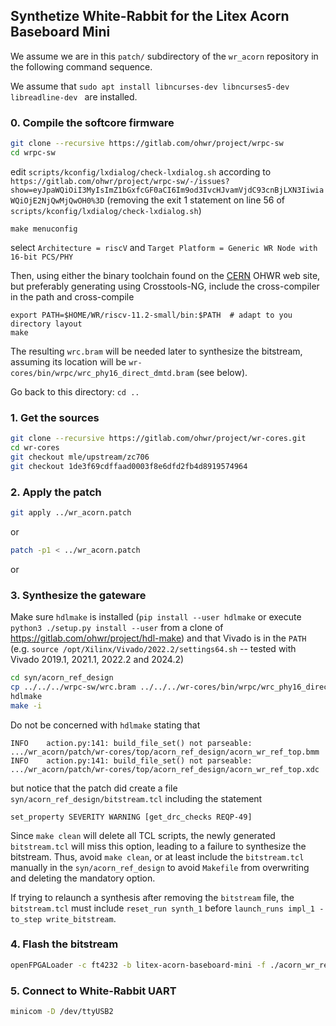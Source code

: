 ## Synthetize White-Rabbit for the Litex Acorn Baseboard Mini

We assume we are in this ``patch/`` subdirectory of the ``wr_acorn`` repository in the following command sequence. 

We assume that ``sudo apt install libncurses-dev libncurses5-dev libreadline-dev `` are installed.

### 0. Compile the softcore firmware
```sh
git clone --recursive https://gitlab.com/ohwr/project/wrpc-sw
cd wrpc-sw
```

edit ``scripts/kconfig/lxdialog/check-lxdialog.sh`` according to ``https://gitlab.com/ohwr/project/wrpc-sw/-/issues?show=eyJpaWQiOiI3MyIsImZ1bGxfcGF0aCI6Im9od3IvcHJvamVjdC93cnBjLXN3IiwiaWQiOjE2NjQwMjQwOH0%3D`` (removing the exit 1 statement on line 56 of 
``scripts/kconfig/lxdialog/check-lxdialog.sh``)

```
make menuconfig
```

select ``Architecture = riscV`` and ``Target Platform = Generic WR Node with 16-bit PCS/PHY``

Then, using either the binary toolchain found on the <a href="https://gitlab.com/ohwr/project/wrpc-sw/-/wikis/uploads/9f9224d2249848ed3e854636de9c08dc/riscv-11.2-small.tgz">CERN</a>
OHWR web site, but preferably generating using Crosstools-NG, include the cross-compiler in the path and cross-compile

```
export PATH=$HOME/WR/riscv-11.2-small/bin:$PATH  # adapt to you directory layout
make
```

The resulting ``wrc.bram`` will be needed later to synthesize the bitstream, assuming its location
will be ``wr-cores/bin/wrpc/wrc_phy16_direct_dmtd.bram`` (see below).

Go back to this directory: ``cd ..``

### 1. Get the sources
```sh
git clone --recursive https://gitlab.com/ohwr/project/wr-cores.git
cd wr-cores
git checkout mle/upstream/zc706
git checkout 1de3f69cdffaad0003f8e6dfd2fb4d8919574964
```

### 2. Apply the patch
```sh
git apply ../wr_acorn.patch
```
or 
```sh
patch -p1 < ../wr_acorn.patch
```
or 

### 3. Synthesize the gateware
Make sure ``hdlmake`` is installed (``pip install --user hdlmake`` or execute ``python3 ./setup.py install --user`` 
from a clone of https://gitlab.com/ohwr/project/hdl-make) and that Vivado is in the ``PATH`` 
(e.g. ``source /opt/Xilinx/Vivado/2022.2/settings64.sh`` -- tested with Vivado 2019.1, 2021.1, 2022.2 and 2024.2)

```sh
cd syn/acorn_ref_design
cp ../../../wrpc-sw/wrc.bram ../../../wr-cores/bin/wrpc/wrc_phy16_direct_dmtd.bram
hdlmake
make -i
```
Do not be concerned with ``hdlmake`` stating that
```
INFO    action.py:141: build_file_set() not parseable: .../wr_acorn/patch/wr-cores/top/acorn_ref_design/acorn_wr_ref_top.bmm
INFO    action.py:141: build_file_set() not parseable: .../wr_acorn/patch/wr-cores/top/acorn_ref_design/acorn_wr_ref_top.xdc
```
but notice that the patch did create a file ``syn/acorn_ref_design/bitstream.tcl`` including the statement
```
set_property SEVERITY WARNING [get_drc_checks REQP-49]
```
Since ``make clean`` will delete all TCL scripts, the newly generated ``bitstream.tcl`` will miss this option, leading to a failure
to synthesize the bitstream. Thus, avoid ``make clean``, or at least include the ``bitstream.tcl`` manually in the ``syn/acorn_ref_design``
to avoid ``Makefile`` from overwriting and deleting the mandatory option.

If trying to relaunch a synthesis after removing the ``bitstream`` file, the ``bitstream.tcl`` must include ``reset_run synth_1`` before ``launch_runs impl_1 -to_step write_bitstream``.

### 4. Flash the bitstream
```sh
openFPGALoader -c ft4232 -b litex-acorn-baseboard-mini -f ./acorn_wr_ref.runs/impl_1/acorn_wr_ref_top.bit
```

### 5. Connect to White-Rabbit UART
```sh
minicom -D /dev/ttyUSB2
```
